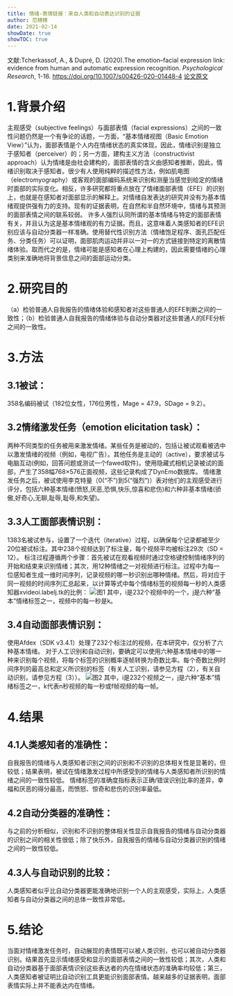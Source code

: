 ```yaml
---
title: 情绪-表情链接：来自人类和自动表达识别的证据
author: 范穗穗
date: 2021-02-14
showDate: true
showTOC: true
---
```

文献:Tcherkassof, A., & Dupré, D. (2020).The emotion–facial expression link: evidence from human and automatic expression recognition. *Psychological Research*, 1-16. https://doi.org/10.1007/s00426-020-01448-4
[论文原文](../Source_Files/2021-02-14-FSS1.pdf)
# 1.背景介绍
主观感受（subjective feelings）与面部表情（facial expressions）之间的一致性问题仍然是一个有争论的话题，一方面，“基本情绪视图（Basic Emotion View）”认为，面部表情是个人内在情绪状态的真实体现，因此，情绪识别是独立于感知者（perceiver）的；另一方面，建构主义方法（constructivist approach）认为情绪是由社会建构的，面部表情的含义由感知者推断，因此，情绪识别取决于感知者。很少有人使用纯粹的描述性方法，例如肌电图（electromyography）或客观的面部编码系统来识别和测量当感觉到给定的情绪时面部的实际变化。相反，许多研究都将重点放在了情绪面部表情（EFE）的识别上，也就是在感知者对面部显示的解释上。对情绪自发表达的研究并没有为基本情绪观提供强有力的支持。现有的证据表明，在自然和半自然环境中，情绪与其预测的面部表情之间的联系较弱。
许多人强烈认同所谓的基本情绪与特定的面部表情有关，并且认为这是基本情绪观的有力证据。而且，这意味着人类感知者的EFE识别应该与自动分类器一样准确。使用替代性识别方法（情绪饱足程序、面孔匹配任务、分类任务）可以证明，面部肌肉运动并非以一对一的方式链接到特定的离散情绪体验。取而代之的是，情绪可能是感知者在心理上构建的，因此需要情绪的心理类别来准确地将背景信息之间的面部运动分类。
# 2.研究目的
（a）检验普通人自我报告的情绪体验和感知者对这些普通人的EFE判断之间的一致性；（b）检验普通人自我报告的情绪体验与自动分类器对这些普通人的EFE分析之间的一致性。
# 3.方法
## 3.1被试：
358名编码被试（182位女性，176位男性，Mage = 47.9，SDage = 9.2）。
## 3.2情绪激发任务（emotion elicitation task）：
两种不同类型的任务被用来激发情绪。某些任务是被动的，包括让被试观看被选中以激发情绪的视频（例如，电视广告）。其他任务是主动的（active），要求被试与电脑互动(例如，回答问题或测试一个fawed软件)。使用隐藏式相机记录被试的面部，产生了358幅768×576正面视频，这些记录构成了DynEmo数据库。
情绪激发任务之后，被试使用李克特量（0(“不”)到5(“强烈”)）表对他们的主观感受进行评分，包括六种基本情绪(愤怒,厌恶,恐惧,快乐,惊喜和悲伤)和六种非基本情绪(骄傲,好奇心,无聊,耻辱,耻辱,和失望)。
## 3.3人工面部表情识别：
1383名被试参与，设置了一个迭代（iterative）过程，以确保每个记录都被至少20位被试标注。其中238个视频达到了标注量，每个视频平均被标注29次（SD = 12）。
标注过程遵循两个步骤：首先被试在观看视频时通过空格键控制情绪序列的开始和结束来识别情绪；其次，用12种情绪之一对视频进行标注。过程中为每一位感知者生成一维时间序列，记录视频的哪一秒识别出哪种情绪。然后，将对应于同一视频的时间序列汇总起来，以计算等式中每个情绪标签的视频每一秒的人类感知器xvideoi.labelj.tk的比例：
![图1](../Supporting_Information/2021-02-14-FSS1-Fig1.png)
其中，i是232个视频中的一个，j是六种“基本”情绪标签之一，视频中的每一秒是k。
## 3.4自动面部表情识别：
使用Afdex（SDK v3.4.1）处理了232个标注过的视频，在本研究中，仅分析了六种基本情绪。
对于人工识别和自动识别，要确定可以使用六种基本情绪中的哪一种来识别每个视频，将每个标签的识别概率逐帧转换为奇数比率。每个奇数比例时间序列的最高总和定义所识别的标签（有关人工识别，请参见方程（2），有关自动识别，请参见方程（3））。
 ![图2](../Supporting_Information/2021-02-14-FSS1-Fig2.png)
 其中，i是232个视频之一，j是六种“基本”情绪标签之一，k代表n秒视频的每一秒或f帧视频的每一帧。
# 4.结果
## 4.1人类感知者的准确性：
自我报告的情绪与人类感知者识别之间的识别和不识别的总体相关性是显著的，但较低；结果表明，被试在情绪激发过程中所感受到的情绪与人类感知者所识别的情绪之间的一致性较低。
情绪标签的准确度指标表示正确/错误识别比率的差异，幸福和厌恶的得分最高，而愤怒、惊奇和悲伤的识别率最低。
## 4.2自动分类器的准确性：
与之前的分析相似，识别和不识别的整体相关性显示自我报告的情绪与自动分类器的识别之间的相关性很低；除了快乐外，自我报告的情绪与自动分类器识别的情绪之间的一致性较低。
## 4.3人与自动识别的比较：
人类感知者似乎比自动分类器更能准确地识别一个人的主观感受，实际上，人类感知者与自动分类器之间的总体一致性非常低。
# 5.结论
当面对情绪激发任务时，自动展现的表情既可以被人类识别，也可以被自动分类器识别。结果首先显示情绪感受和显示的面部表情之间的一致性较低；其次，人类和自动分类器基于面部表情识别这些表达者的内在情绪状态的准确率均较低；第三，人类感知者被证明比自动识别工具更能识别面部表情。越来越多的证据表明，面部表情实际上并不能表达内在情绪。
